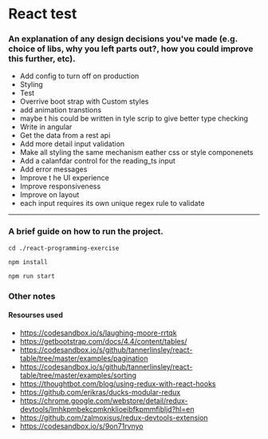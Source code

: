 # React test

### An explanation of any design decisions you've made (e.g. choice of libs, why you left parts out?, how you could improve this further, etc).

- Add config to turn off on production
- Styling
- Test
- Overrive boot strap with Custom styles
- add animation transtions
- maybe t his could be written in tyle scrip to give better type checking
- Write in angular
- Get the data from a rest api
- Add more detail input validation
- Make all styling the same mechanism eather css or style componenets
- Add a calanfdar control for the reading_ts input
- Add error messages
- Improve t he UI experience
- Improve responsiveness
- Improve on layout
- each input requires its own unique regex rule to validate


-----------
### A brief guide on how to run the project.

```
cd ./react-programming-exercise
```
``` 
npm install
```
``` 
npm run start
```


### Other notes
 #### Resourses used
- https://codesandbox.io/s/laughing-moore-rrtqk
- https://getbootstrap.com/docs/4.4/content/tables/
- https://codesandbox.io/s/github/tannerlinsley/react-table/tree/master/examples/pagination
- https://codesandbox.io/s/github/tannerlinsley/react-table/tree/master/examples/sorting
- https://thoughtbot.com/blog/using-redux-with-react-hooks
- https://github.com/erikras/ducks-modular-redux
- https://chrome.google.com/webstore/detail/redux-devtools/lmhkpmbekcpmknklioeibfkpmmfibljd?hl=en
- https://github.com/zalmoxisus/redux-devtools-extension
- https://codesandbox.io/s/9on71rvnyo

